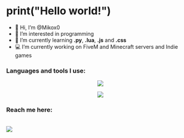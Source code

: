 # print("Hello world!")

- 👋 Hi, I’m @Mikox0
- 👀 I’m interested in programming
- 🌱 I’m currently learning **.py**, **.lua**, **.js** and **.css**
- 💻 I’m currently working on FiveM and Minecraft servers and Indie games
<!-- - 📫 How to reach me: -->

<!---[![ReadMe Card](https://github-readme-stats.vercel.app/api/pin/?username=Mikox0&repo=mx_carthief)](https://github.com/Mikox0/mx_carthief)--->
<!--[![](https://github-readme-stats.vercel.app/api/pin/?username=Mikox0&repo=Mikox0)](https://github.com/Mikox0/Mikox0)-->

### Languages and tools I use:

<p align="center">
  <a href="https://go-skill-icons.vercel.app/">
    <img
      src="https://go-skill-icons.vercel.app/api/icons?i=lua,python,java,html,css,javascript,mysql"
    />
  </a>
</p>

<p align="center">
  <a href="https://go-skill-icons.vercel.app/">
    <img
      src="https://go-skill-icons.vercel.app/api/icons?i=vscode,mariadb,proxmox,gimp,ubuntu,cloudflare,pycharm,fabricmc,ollama"
    />
  </a>
</p>

### Reach me here:

<br>![](https://dcbadge.limes.pink/api/shield/707880078553645127?theme=discord-inverted?logoColor=presence)
